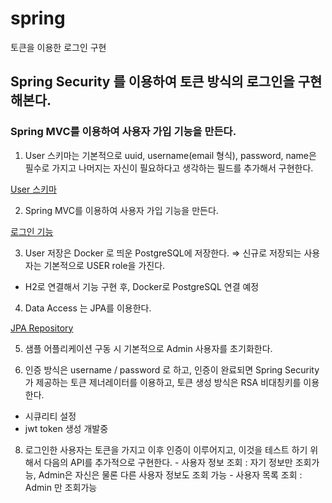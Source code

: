 # spring
토큰을 이용한 로그인 구현

## Spring Security 를 이용하여 토큰 방식의 로그인을 구현해본다.

### Spring MVC를 이용하여 사용자 가입 기능을 만든다.


1) User 스키마는 기본적으로 uuid, username(email 형식), password, name은 필수로 가지고 나머지는 자신이 필요하다고 생각하는 필드를 추가해서 구현한다.

[User 스키마](https://github.com/songyeonbe/spring/blob/dev/src/main/java/com/jocoos/spring/domain/users/Users.java)

2) Spring MVC를 이용하여 사용자 가입 기능을 만든다.

[로그인 기능](https://github.com/songyeonbe/spring/blob/dev/src/main/java/com/jocoos/spring/controller/UsersController.java)

3) User 저장은 Docker 로 띄운 PostgreSQL에 저장한다.
         ⇒ 신규로 저장되는 사용자는 기본적으로 USER role을 가진다. 
- H2로 연결해서 기능 구현 후, Docker로 PostgreSQL 연결 예정
         
4) Data Access 는 JPA를 이용한다.

[JPA Repository](https://github.com/songyeonbe/spring/blob/dev/src/main/java/com/jocoos/spring/repository/UsersRepository.java) 

5) 샘플 어플리케이션 구동 시 기본적으로 Admin 사용자를 초기화한다.

7) 인증 방식은 username / password 로 하고, 인증이 완료되면 Spring Security가 제공하는 토큰 제너레이터를 이용하고, 토큰 생성 방식은 RSA 비대칭키를 이용한다.

- 시큐리티 설정 
- jwt token 생성 개발중 

8) 로그인한 사용자는 토큰을 가지고 이후 인증이 이루어지고, 이것을 테스트 하기 위해서 다음의 API를 추가적으로 구현한다.
         - 사용자 정보 조회 : 자기 정보만 조회가능, Admin은 자신은 물론 다른 사용자 정보도 조회 가능
         - 사용자 목록 조회 : Admin 만 조회가능
